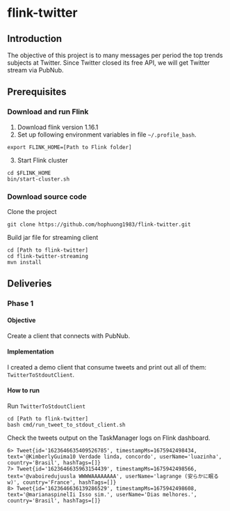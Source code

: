 # flink-twitter
## Introduction
The objective of this project is to many messages per period the top trends subjects at Twitter. Since Twitter closed its free API, we will get Twitter stream via PubNub.

## Prerequisites
### Download and run Flink
1. Download flink version 1.16.1
2. Set up following environment variables in file `~/.profile_bash`.
```
export FLINK_HOME=[Path to Flink folder]
```
3. Start Flink cluster
```
cd $FLINK_HOME
bin/start-cluster.sh
```
### Download source code
Clone the project
```
git clone https://github.com/hophuong1983/flink-twitter.git
```
Build jar file for streaming client
```
cd [Path to flink-twitter]
cd flink-twitter-streaming
mvn install
```
## Deliveries
### Phase 1
#### Objective
Create a client that connects with PubNub.
#### Implementation
I created a demo client that consume tweets and print out all of them: `TwitterToStdoutClient`. 
#### How to run
Run `TwitterToStdoutClient`
```
cd [Path to flink-twitter]
bash cmd/run_tweet_to_stdout_client.sh 
```
Check the tweets output on the TaskManager logs on Flink dashboard.
```
6> Tweet{id='1623646635409526785', timestampMs=1675942498434, text='@KimberlyGuima10 Verdade linda, concordo', userName='luazinha', country='Brasil', hashTags=[]}
7> Tweet{id='1623646635963154439', timestampMs=1675942498566, text='@vaboiredujuusla WWWWAAAAAAAA', userName='lagrange (安らかに眠るw)', country='France', hashTags=[]}
8> Tweet{id='1623646636139286529', timestampMs=1675942498608, text='@marianaspinelIi Isso sim.', userName='Dias melhores.', country='Brasil', hashTags=[]}
```